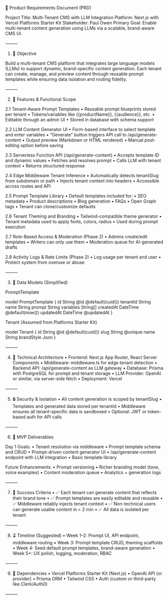 📄 Product Requirements Document (PRD)

Project Title: Multi-Tenant CMS with LLM Integration
Platform: Next.js with Vercel Platforms Starter Kit
Stakeholder: Paul Owen
Primary Goal: Enable multi-tenant content generation using LLMs via a scalable, brand-aware CMS UI.

⸻

1. 🧭 Objective

Build a multi-tenant CMS platform that integrates large language models (LLMs) to support dynamic, brand-specific content generation. Each tenant can create, manage, and preview content through reusable prompt templates while ensuring data isolation and routing fidelity.

⸻

2. 🧱 Features & Functional Scope

2.1 Tenant-Aware Prompt Templates
	•	Reusable prompt blueprints stored per tenant
	•	Tokens/variables like {{productName}}, {{audience}}, etc.
	•	Editable through an admin UI
	•	Stored in database with schema support

2.2 LLM Content Generator UI
	•	Form-based interface to select template and enter variables
	•	“Generate” button triggers API call to /api/generate-content
	•	Output preview (Markdown or HTML rendered)
	•	Manual post-editing option before saving

2.3 Serverless Function API (/api/generate-content)
	•	Accepts template ID and dynamic values
	•	Fetches and resolves prompt
	•	Calls LLM with tenant context
	•	Returns structured response

2.4 Edge Middleware Tenant Inference
	•	Automatically detects tenantSlug from subdomain or path
	•	Injects tenant context into headers
	•	Accessible across routes and API

2.5 Prompt Template Library
	•	Default templates included for:
	•	SEO metadata
	•	Product descriptions
	•	Blog generation
	•	FAQs
	•	Open Graph tags
	•	Tenant can clone/customize defaults

2.6 Tenant Theming and Branding
	•	Tailwind-compatible theme generator
	•	Tenant metadata used to apply fonts, colors, radius
	•	Used during prompt execution

2.7 Role-Based Access & Moderation (Phase 2)
	•	Admins create/edit templates
	•	Writers can only use them
	•	Moderation queue for AI-generated drafts

2.8 Activity Logs & Rate Limits (Phase 2)
	•	Log usage per tenant and user
	•	Protect system from overuse or abuse

⸻

3. 🧮 Data Models (Simplified)

PromptTemplate

model PromptTemplate {
  id         String   @id @default(cuid())
  tenantId   String
  name       String
  prompt     String
  variables  String[]
  createdAt  DateTime @default(now())
  updatedAt  DateTime @updatedAt
}

Tenant (Assumed from Platforms Starter Kit)

model Tenant {
  id         String @id @default(cuid())
  slug       String @unique
  name       String
  brandStyle Json
}


⸻

4. 📐 Technical Architecture
	•	Frontend: Next.js App Router, React Server Components
	•	Middleware: middleware.ts for edge tenant detection
	•	Backend API: /api/generate-content as LLM gateway
	•	Database: Prisma with PostgreSQL for prompt and tenant storage
	•	LLM Provider: OpenAI or similar, via server-side fetch
	•	Deployment: Vercel

⸻

5. 🔒 Security & Isolation
	•	All content generation is scoped by tenantSlug
	•	Templates and generated data stored per tenantId
	•	Middleware ensures all tenant-specific data is sandboxed
	•	Optional: JWT or token-based auth for API calls

⸻

6. 🚧 MVP Deliverables

Day 1 Goals:
	•	Tenant resolution via middleware
	•	Prompt template schema and CRUD
	•	Prompt-driven content generator UI
	•	/api/generate-content endpoint with LLM integration
	•	Basic template library

Future Enhancements:
	•	Prompt versioning
	•	Richer branding model (tone, voice examples)
	•	Content moderation queue
	•	Analytics + generation logs

⸻

7. 🧪 Success Criteria
	•	✅ Each tenant can generate content that reflects their brand tone
	•	✅ Prompt templates are easily editable and reusable
	•	✅ Middleware reliably injects tenant context
	•	✅ Non-technical users can generate usable content in < 2 min
	•	✅ All data is isolated per tenant

⸻

8. ⏳ Timeline (Suggested)
	•	Week 1–2: Prompt UI, API endpoint, middleware routing
	•	Week 3: Prompt template CRUD, theming scaffolds
	•	Week 4: Seed default prompt templates, brand-aware generation
	•	Week 5+: UX polish, logging, moderation, RBAC

⸻

9. 📎 Dependencies
	•	Vercel Platforms Starter Kit (Next.js)
	•	OpenAI API (or provider)
	•	Prisma ORM
	•	Tailwind CSS
	•	Auth (custom or third-party like Clerk/Auth0)

⸻